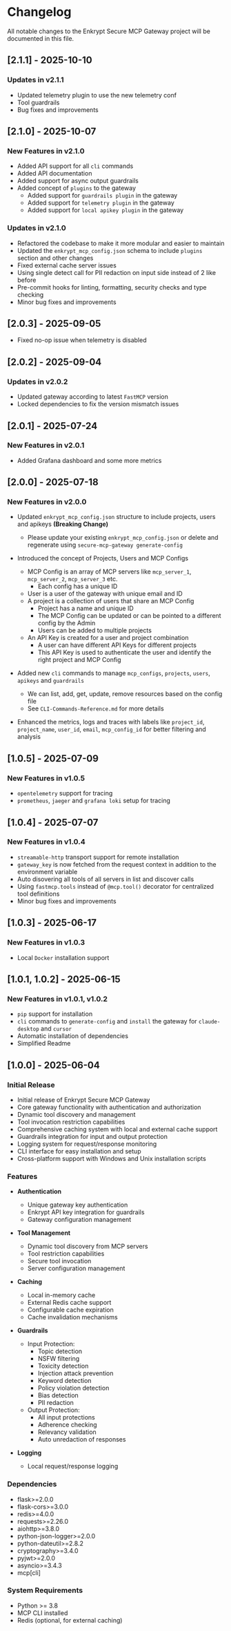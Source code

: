 # Changelog

All notable changes to the Enkrypt Secure MCP Gateway project will be documented in this file.

## [2.1.1] - 2025-10-10

### Updates in v2.1.1

- Updated telemetry plugin to use the new telemetry conf
- Tool guardrails
- Bug fixes and improvements

## [2.1.0] - 2025-10-07

### New Features in v2.1.0

- Added API support for all `cli` commands
- Added API documentation
- Added support for async output guardrails
- Added concept of `plugins` to the gateway
  - Added support for `guardrails plugin` in the gateway
  - Added support for `telemetry plugin` in the gateway
  - Added support for `local apikey plugin` in the gateway

### Updates in v2.1.0

- Refactored the codebase to make it more modular and easier to maintain
- Updated the `enkrypt_mcp_config.json` schema to include `plugins` section and other changes
- Fixed external cache server issues
- Using single detect call for PII redaction on input side instead of 2 like before
- Pre-commit hooks for linting, formatting, security checks and type checking
- Minor bug fixes and improvements

## [2.0.3] - 2025-09-05

- Fixed no-op issue when telemetry is disabled

## [2.0.2] - 2025-09-04

### Updates in v2.0.2

- Updated gateway according to latest `FastMCP` version
- Locked dependencies to fix the version mismatch issues

## [2.0.1] - 2025-07-24

### New Features in v2.0.1

- Added Grafana dashboard and some more metrics

## [2.0.0] - 2025-07-18

### New Features in v2.0.0

- Updated `enkrypt_mcp_config.json` structure to include projects, users and apikeys **(Breaking Change)**
  - Please update your existing `enkrypt_mcp_config.json` or delete and regenerate using `secure-mcp-gateway generate-config`

- Introduced the concept of Projects, Users and MCP Configs
  - MCP Config is an array of MCP servers like `mcp_server_1`, `mcp_server_2`, `mcp_server_3` etc.
    - Each config has a unique ID
  - User is a user of the gateway with unique email and ID
  - A project is a collection of users that share an MCP Config
    - Project has a name and unique ID
    - The MCP Config can be updated or can be pointed to a different config by the Admin
    - Users can be added to multiple projects
  - An API Key is created for a user and project combination
    - A user can have different API Keys for different projects
    - This API Key is used to authenticate the user and identify the right project and MCP Config

- Added new `cli` commands to manage `mcp_configs`, `projects`, `users`, `apikeys` and `guardrails`
  - We can list, add, get, update, remove resources based on the config file
  - See `CLI-Commands-Reference.md` for more details

- Enhanced the metrics, logs and traces with labels like `project_id`, `project_name`, `user_id`, `email`, `mcp_config_id` for better filtering and analysis

## [1.0.5] - 2025-07-09

### New Features in v1.0.5

- `opentelemetry` support for tracing
- `prometheus`, `jaeger` and `grafana loki` setup for tracing

## [1.0.4] - 2025-07-07

### New Features in v1.0.4

- `streamable-http` transport support for remote installation
- `gateway_key` is now fetched from the request context in addition to the environment variable
- Auto disovering all tools of all servers in list and discover calls
- Using `fastmcp.tools` instead of `@mcp.tool()` decorator for centralized tool definitions
- Minor bug fixes and improvements

## [1.0.3] - 2025-06-17

### New Features in v1.0.3

- Local `Docker` installation support

## [1.0.1, 1.0.2] - 2025-06-15

### New Features in v1.0.1, v1.0.2

- `pip` support for installation
- `cli` commands to `generate-config` and `install` the gateway for `claude-desktop` and `cursor`
- Automatic installation of dependencies
- Simplified Readme

## [1.0.0] - 2025-06-04

### Initial Release

- Initial release of Enkrypt Secure MCP Gateway
- Core gateway functionality with authentication and authorization
- Dynamic tool discovery and management
- Tool invocation restriction capabilities
- Comprehensive caching system with local and external cache support
- Guardrails integration for input and output protection
- Logging system for request/response monitoring
- CLI interface for easy installation and setup
- Cross-platform support with Windows and Unix installation scripts

### Features

- **Authentication**
  - Unique gateway key authentication
  - Enkrypt API key integration for guardrails
  - Gateway configuration management

- **Tool Management**
  - Dynamic tool discovery from MCP servers
  - Tool restriction capabilities
  - Secure tool invocation
  - Server configuration management

- **Caching**
  - Local in-memory cache
  - External Redis cache support
  - Configurable cache expiration
  - Cache invalidation mechanisms

- **Guardrails**
  - Input Protection:
    - Topic detection
    - NSFW filtering
    - Toxicity detection
    - Injection attack prevention
    - Keyword detection
    - Policy violation detection
    - Bias detection
    - PII redaction
  - Output Protection:
    - All input protections
    - Adherence checking
    - Relevancy validation
    - Auto unredaction of responses

- **Logging**
  - Local request/response logging

### Dependencies

- flask>=2.0.0
- flask-cors>=3.0.0
- redis>=4.0.0
- requests>=2.26.0
- aiohttp>=3.8.0
- python-json-logger>=2.0.0
- python-dateutil>=2.8.2
- cryptography>=3.4.0
- pyjwt>=2.0.0
- asyncio>=3.4.3
- mcp[cli]

### System Requirements

- Python >= 3.8
- MCP CLI installed
- Redis (optional, for external caching)

